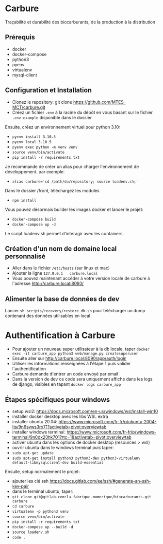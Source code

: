 # Carbure
Traçabilité et durabilité des biocarburants, de la production à la distribution

## Prérequis
- docker
- docker-compose
- python3
- pyenv
- virtualenv
- mysql-client

## Configuration et Installation

- Clonez le repository: git clone https://github.com/MTES-MCT/carbure.git
- Créez un fichier `.env` à la racine du dépôt en vous basant sur le fichier `.env.example` disponible dans le dossier



Ensuite, créez un environnement virtuel pour python 3.10:

- `pyenv install 3.10.5`
- `pyenv local 3.10.5`
- `pyenv exec python -m venv venv`
- `source venv/bin/activate`
- `pip install -r requirements.txt`

Je recommande de créer un alias pour charger l'environnement de développement.
par exemple:
- `alias carbure='cd /path/du/repository; source loadenv.sh;'`

Dans le dossier /front, téléchargez les modules
- `npm install` 

Vous pouvez désormais builder les images docker et lancer le projet:

- `docker-compose build`
- `docker-compose up -d`

Le script loadenv.sh permet d'interagir avec les containers.


## Création d'un nom de domaine local personnalisé 

- Aller dans le fichier `/etc/hosts` (sur linux et mac)
- Ajouter la ligne `127.0.0.1	carbure.local`
- Vous pouvez maintenant accéder à votre version locale de carbure à l'adresse http://carbure.local:8090/


## Alimenter la base de données de dev

Lancer `sh scripts/recovery/restore_db.sh` pour télécharger un dump contenant des données utilisables en local


# Authentification à Carbure

- Pour ajouter un nouveau super utilisateur à la db locale, taper `docker exec -it carbure_app python3 web/manage.py createsuperuser`
- Ensuite aller sur http://carbure.local:8090/app/auth/login
- Utiliser les informations renseignées à l'étape 1 puis valider l'authentification
- Carbure demande d'entrer un code envoyé par email
- Dans la version de dev ce code sera uniquement affiché dans les logs de django, visibles en tapant `docker logs carbure_app`


## Étapes spécifiques pour windows
- setup wsl2: https://docs.microsoft.com/en-us/windows/wsl/install-win10
- installer docker desktop avec les libs WSL extra
- installer ubuntu 20.04: https://www.microsoft.com/fr-fr/p/ubuntu-2004-lts/9n6svws3rx71?activetab=pivot:overviewtab
- installer windows terminal: https://www.microsoft.com/fr-fr/p/windows-terminal/9n0dx20hk701?rtc=1&activetab=pivot:overviewtab
- activer ubuntu dans les options de docker desktop (resources > wsl)
- ouvrir ubuntu dans le windows terminal puis taper:
- `sudo apt-get update`
- `sudo apt-get install python3 python3-dev python3-virtualenv default-libmysqlclient-dev build-essential`

Ensuite, setup normalement le projet:
- ajouter les clé ssh https://docs.gitlab.com/ee/ssh/#generate-an-ssh-key-pair
- dans le terminal ubuntu, taper:
- `git clone git@gitlab.com:la-fabrique-numerique/biocarburants.git carbure`
- `cd carbure`
- `virtualenv -p python3 venv`
- `source venv/bin/activate`
- `pip install -r requirements.txt`
- `docker-compose up --build -d`
- `source loadenv.sh`
- `code .`